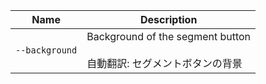 
| Name | Description |
| --- | --- |
| `--background` | Background of the segment button<br /><br />自動翻訳: セグメントボタンの背景 |

